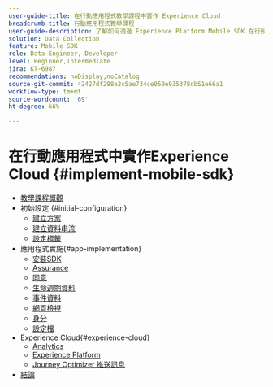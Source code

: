 ```yaml
---
user-guide-title: 在行動應用程式教學課程中實作 Experience Cloud
breadcrumb-title: 行動應用程式教學課程
user-guide-description: 了解如何透過 Experience Platform Mobile SDK 在行動應用程式中實作 Adobe Experience Cloud 應用程式。
solution: Data Collection
feature: Mobile SDK
role: Data Engineer, Developer
level: Beginner,Intermediate
jira: KT-6987
recommendations: noDisplay,noCatalog
source-git-commit: 42427df298e2c5ae734ce050e935378db51e66a1
workflow-type: tm+mt
source-wordcount: '69'
ht-degree: 66%

---
```



# 在行動應用程式中實作Experience Cloud {#implement-mobile-sdk}

+ [教學課程概觀](overview.md)
+ 初始設定 {#initial-configuration}
   + [建立方案](create-schema.md)
   + [建立資料串流](create-datastream.md)
   + [設定標籤](configure-tags.md)
+ 應用程式實施{#app-implementation}
   + [安裝SDK](install-sdks.md)
   + [Assurance](assurance.md)
   + [同意](consent.md)
   + [生命週期資料](lifecycle-data.md)
   + [事件資料](events.md)
   + [網頁檢視](web-views.md)
   + [身分](identity.md)
   + [設定檔](profile.md)
+ Experience Cloud{#experience-cloud}
   + [Analytics](analytics.md)
   + [Experience Platform](platform.md)
   + [Journey Optimizer 推送訊息](journey-optimizer-push.md)
+ [結論](conclusion.md)